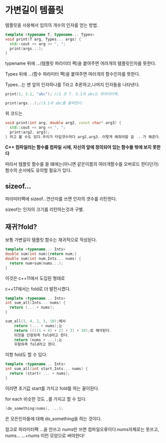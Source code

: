# 가변길이 템플릿

템플릿을 사용해서 임의의 개수의 인자를 얻는 방법.

```cpp
template <typename T, typename... Types>
void print(T arg, Types... args) {
  std::cout << arg << ", ";
  print(args...);
}
```

typename 뒤에 ...(템플릿 파라미터 팩)을 붙여주면 여러개의 탬플릿인자를 뜻한다.

Types 뒤에 ...(함수 파라미터 팩)을 붙여주면 여러개의 함수인자를 뜻한다.

Types...는 맨 앞의 인자하나를 T라고 추론하고,나머지 인자들을 나타낸다.

```cpp
print(1, 3.1, "abc"); //1 은 T. 3.1과 abc는 파라미터팩.
```

```cpp
print(args...);//3.1과 abc를 출력한다.
```

위 코드는 

```cpp
void print(int arg, double arg2, const char* arg3) {
  std::cout << arg << ", ";
  print(arg2, arg3);
} 라고 볼 수도 있다.우리가 타입갯수마다 arg2,arg3..이렇게 해줘야할 걸 ...가 해준다.
```

**C++ 컴파일러는 함수를 컴파일 시에, 자신의 앞에 정의되어 있는 함수들 밖에 보지 못한다**

따라서 템플릿 함수를 쓸 떄에는(아니면 같은이름의 여러개함수를 오버로드 한다던가) 함수의 순서에도 유의할 필요가 있다.



## sizeof...

파라미터팩에 sizeof...연산자를 쓰면 인자의 갯수를 리턴한다.

sizeof는 인자의 크기를 리턴하는것과 구별.





## 재귀?fold?

보통 가변길이 템플릿 함수는 재귀적으로 작성된다.

```cpp
template <typename... Ints>
double sum(int num){return num;}
double sum(int num,Ints... nums) {
  return num+sum(nums...);
}
```

이것은 c++11에서 도입된 형태로

c++17에서는 fold로 더 발전시켰다.

```cpp
template <typename... Ints>
int sum_all(Ints... nums) {
  return (... + nums);
}
```

```cpp
sum_all(1, 4, 2, 3, 10);에서
    return (... + nums);는
    return ((((1 + 4) + 2) + 3) + 10);로 해석된다.
    이것을 단항좌측 fold라고 한다.
    return (nums + ...);는
    우항좌측 fold라고 한다.
```

이항 fold도 할 수 있다.

```cpp
template <typename... Ints>
int sum_all(int start,Ints... nums) {
  return (start+ ... + nums);
}
```

이러면 초기값 start를 가지고 fold를 하는 꼴이된다.

for each 비슷한 것도 `,`를 가지고 할 수 있다.

```cpp
(do_something(nums), ...);
```

은 모든인자들에 대해 do_something을 하는 것이다.

참고로 파라미터팩 ...을 안쓰고 nums만 쓰면 컴파일오류이다.nums자체로는 못쓰고, nums...   ...+nums 이런 모양으로 써야한다!
